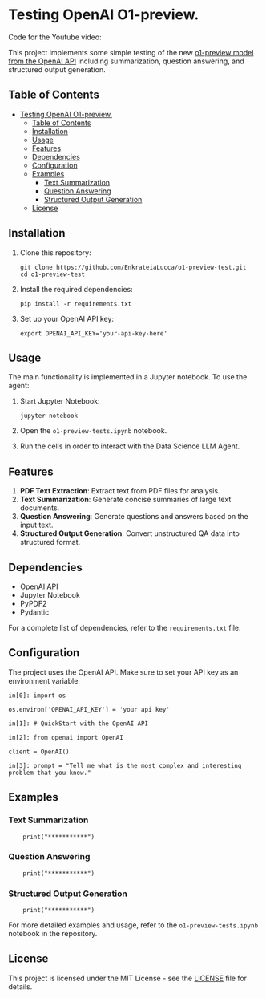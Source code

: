# Testing OpenAI O1-preview. 

Code for the Youtube video: 

This project implements some simple testing of the new [o1-preview model from the OpenAI API](https://openai.com/index/introducing-openai-o1-preview/) including summarization, question answering, and structured output generation.

## Table of Contents

- [Testing OpenAI O1-preview.](#testing-openai-o1-preview)
  - [Table of Contents](#table-of-contents)
  - [Installation](#installation)
  - [Usage](#usage)
  - [Features](#features)
  - [Dependencies](#dependencies)
  - [Configuration](#configuration)
  - [Examples](#examples)
    - [Text Summarization](#text-summarization)
    - [Question Answering](#question-answering)
    - [Structured Output Generation](#structured-output-generation)
  - [License](#license)

## Installation

1. Clone this repository:
   ```
   git clone https://github.com/EnkrateiaLucca/o1-preview-test.git
   cd o1-preview-test
   ```

2. Install the required dependencies:
   ```
   pip install -r requirements.txt
   ```

3. Set up your OpenAI API key:
   ```
   export OPENAI_API_KEY='your-api-key-here'
   ```

## Usage

The main functionality is implemented in a Jupyter notebook. To use the agent:

1. Start Jupyter Notebook:
   ```
   jupyter notebook
   ```

2. Open the `o1-preview-tests.ipynb` notebook.

3. Run the cells in order to interact with the Data Science LLM Agent.

## Features

1. **PDF Text Extraction**: Extract text from PDF files for analysis.
2. **Text Summarization**: Generate concise summaries of large text documents.
3. **Question Answering**: Generate questions and answers based on the input text.
4. **Structured Output Generation**: Convert unstructured QA data into structured format.

## Dependencies

- OpenAI API
- Jupyter Notebook
- PyPDF2
- Pydantic

For a complete list of dependencies, refer to the `requirements.txt` file.

## Configuration

The project uses the OpenAI API. Make sure to set your API key as an environment variable:


```1:11:o1-preview-tests.ipynb
in[0]: import os

os.environ['OPENAI_API_KEY'] = 'your api key'

in[1]: # QuickStart with the OpenAI API

in[2]: from openai import OpenAI

client = OpenAI()

in[3]: prompt = "Tell me what is the most complex and interesting problem that you know."
```


## Examples

### Text Summarization


```203:217:o1-preview-tests.ipynb
    print("***********")
```


### Question Answering


```623:627:o1-preview-tests.ipynb
    print("***********")
```


### Structured Output Generation


```636:662:o1-preview-tests.ipynb
    print("***********")
```


For more detailed examples and usage, refer to the `o1-preview-tests.ipynb` notebook in the repository.

## License

This project is licensed under the MIT License - see the [LICENSE](LICENSE) file for details.